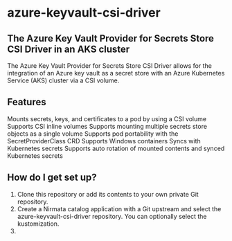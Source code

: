 # azure-keyvault-csi-driver

## The Azure Key Vault Provider for Secrets Store CSI Driver in an AKS cluster

The Azure Key Vault Provider for Secrets Store CSI Driver allows for the integration of an Azure key vault as a secret store with an Azure Kubernetes Service (AKS) cluster via a CSI volume.

## Features

Mounts secrets, keys, and certificates to a pod by using a CSI volume
Supports CSI inline volumes
Supports mounting multiple secrets store objects as a single volume
Supports pod portability with the SecretProviderClass CRD
Supports Windows containers
Syncs with Kubernetes secrets
Supports auto rotation of mounted contents and synced Kubernetes secrets

## How do I get set up?

1. Clone this repository or add its contents to your own private Git repository.
2. Create a Nirmata catalog application with a Git upstream and select the azure-keyvault-csi-driver repository. You can optionally select the kustomization.
3. 
